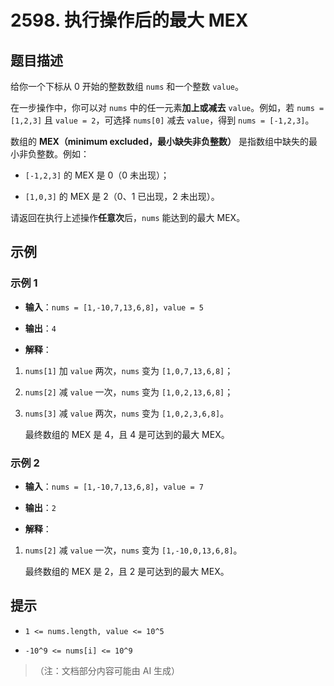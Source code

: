 # 2598. 执行操作后的最大 MEX
>
## 题目描述

给你一个下标从 0 开始的整数数组 `nums` 和一个整数 `value`。

在一步操作中，你可以对 `nums` 中的任一元素**加上或减去** `value`。例如，若 `nums = [1,2,3]` 且 `value = 2`，可选择 `nums[0]` 减去 `value`，得到 `nums = [-1,2,3]`。

数组的 **MEX（minimum excluded，最小缺失非负整数）** 是指数组中缺失的最小非负整数。例如：



* `[-1,2,3]` 的 MEX 是 0（0 未出现）；

* `[1,0,3]` 的 MEX 是 2（0、1 已出现，2 未出现）。

请返回在执行上述操作**任意次**后，`nums` 能达到的最大 MEX。

## 示例

### 示例 1



* **输入**：`nums = [1,-10,7,13,6,8]`，`value = 5`

* **输出**：`4`

* **解释**：

1. `nums[1]` 加 `value` 两次，`nums` 变为 `[1,0,7,13,6,8]`；

2. `nums[2]` 减 `value` 一次，`nums` 变为 `[1,0,2,13,6,8]`；

3. `nums[3]` 减 `value` 两次，`nums` 变为 `[1,0,2,3,6,8]`。

   最终数组的 MEX 是 4，且 4 是可达到的最大 MEX。

### 示例 2



* **输入**：`nums = [1,-10,7,13,6,8]`，`value = 7`

* **输出**：`2`

* **解释**：

1. `nums[2]` 减 `value` 一次，`nums` 变为 `[1,-10,0,13,6,8]`。

   最终数组的 MEX 是 2，且 2 是可达到的最大 MEX。

## 提示



* `1 <= nums.length, value <= 10^5`

* `-10^9 <= nums[i] <= 10^9`

> （注：文档部分内容可能由 AI 生成）
